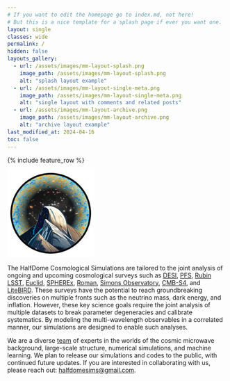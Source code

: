 ```yaml
---
# If you want to edit the homepage go to index.md, not here! 
# But this is a nice template for a splash page if ever you want one.
layout: single
classes: wide
permalink: /
hidden: false
layouts_gallery:
  - url: /assets/images/mm-layout-splash.png
    image_path: /assets/images/mm-layout-splash.png
    alt: "splash layout example"
  - url: /assets/images/mm-layout-single-meta.png
    image_path: /assets/images/mm-layout-single-meta.png
    alt: "single layout with comments and related posts"
  - url: /assets/images/mm-layout-archive.png
    image_path: /assets/images/mm-layout-archive.png
    alt: "archive layout example"
last_modified_at: 2024-04-16
toc: false
---
```


{% include feature_row %}

<img src="/assets/images/logo_small.png" style="width: 200px;">

The HalfDome Cosmological Simulations are tailored to 
the joint analysis of ongoing and upcoming cosmological 
surveys such as [DESI](https://www.desi.lbl.gov/), 
[PFS](https://pfs.ipmu.jp/), [Rubin LSST](https://www.lsst.org/), 
[Euclid](https://www.esa.int/Science_Exploration/Space_Science/Euclid),
[SPHEREx](https://www.jpl.nasa.gov/missions/spherex), 
[Roman](https://roman.gsfc.nasa.gov/), 
[Simons Observatory](https://simonsobservatory.org/), 
[CMB-S4](https://cmb-s4.org/),
and [LiteBIRD](https://www.isas.jaxa.jp/en/missions/spacecraft/future/litebird.html). 
These surveys have the potential to
reach groundbreaking discoveries on multiple fronts
such as the neutrino mass, dark energy, and inflation.
However, these key science goals require the joint
analysis of multiple datasets to break parameter
degeneracies and calibrate systematics. 
By modeling the multi-wavelength observables in a correlated manner, 
our simulations are designed to enable such analyses.

We are a diverse [team](https://halfdomesims.github.io/team/) of 
experts in the worlds of the cosmic microwave background, 
large-scale structure, numerical simulations, 
and machine learning. 
We plan to release our simulations and codes to the public, with continued future updates. 
If you are interested in collaborating with us, 
please reach out: <a href="mailto:halfdomesims@gmail.com">halfdomesims@gmail.com</a>.
